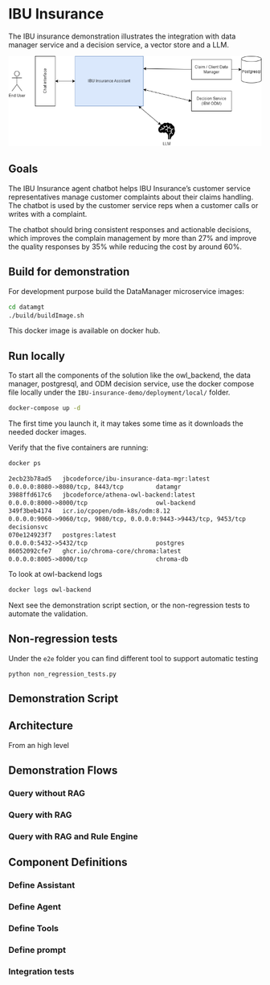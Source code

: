 # IBU Insurance

The IBU insurance demonstration illustrates the integration with data manager service and a decision service, a vector store and a LLM.

![](./diagrams/ibu_ins_sys_ctx.drawio.png)

## Goals

The IBU Insurance agent chatbot helps IBU Insurance’s customer service representatives manage customer complaints about their claims handling. The chatbot is used by the customer service reps when a customer calls or writes with a complaint.

The chatbot should bring consistent responses and actionable decisions, which improves the complain management by more than 27% and improve the quality responses by 35% while reducing the cost by around 60%. 


## Build for demonstration

For development purpose build the DataManager microservice images:

```sh
cd datamgt
./build/buildImage.sh
```

This docker image is available on docker hub.

## Run locally

To start all the components of the solution like the owl_backend, the data manager, postgresql, and ODM decision service, use the docker compose file locally under the `IBU-insurance-demo/deployment/local/` folder. 

```sh
docker-compose up -d 
```

The first time you launch it, it may takes some time as it downloads the needed docker images.

Verify that the five containers are running:

```sh
docker ps
```

```
2ecb23b78ad5   jbcodeforce/ibu-insurance-data-mgr:latest  0.0.0.0:8080->8080/tcp, 8443/tcp         datamgr
3988ffd617c6   jbcodeforce/athena-owl-backend:latest      0.0.0.0:8000->8000/tcp                   owl-backend
349f3beb4174   icr.io/cpopen/odm-k8s/odm:8.12             0.0.0.0:9060->9060/tcp, 9080/tcp, 0.0.0.0:9443->9443/tcp, 9453/tcp   decisionsvc
070e124923f7   postgres:latest                            0.0.0.0:5432->5432/tcp                   postgres
86052092cfe7   ghcr.io/chroma-core/chroma:latest          0.0.0.0:8005->8000/tcp                   chroma-db
```

To look at owl-backend logs

```sh
docker logs owl-backend
```

Next see the demonstration script section, or the non-regression tests to automate the validation.

## Non-regression tests

Under the `e2e` folder you can find different tool to support automatic testing

```
python non_regression_tests.py
```

## Demonstration Script



## Architecture

From an high level 
## Demonstration Flows

### Query without RAG


### Query with RAG

### Query with RAG and Rule Engine


## Component Definitions

### Define Assistant


### Define Agent

### Define Tools

### Define prompt

### Integration tests